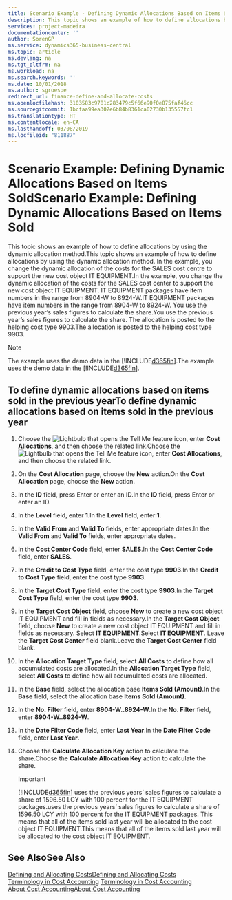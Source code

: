 ```yaml
---
title: Scenario Example - Defining Dynamic Allocations Based on Items Sold | Microsoft Docs
description: This topic shows an example of how to define allocations by using the dynamic allocation method.
services: project-madeira
documentationcenter: ''
author: SorenGP
ms.service: dynamics365-business-central
ms.topic: article
ms.devlang: na
ms.tgt_pltfrm: na
ms.workload: na
ms.search.keywords: ''
ms.date: 10/01/2018
ms.author: sgroespe
redirect_url: finance-define-and-allocate-costs
ms.openlocfilehash: 3103583c9781c283479c5f66e90f0e875faf46cc
ms.sourcegitcommit: 1bcfaa99ea302e6b84b8361ca02730b135557fc1
ms.translationtype: HT
ms.contentlocale: en-CA
ms.lasthandoff: 03/08/2019
ms.locfileid: "811887"
---
```

# <a name="scenario-example-defining-dynamic-allocations-based-on-items-sold"></a><span data-ttu-id="9bc01-103">Scenario Example: Defining Dynamic Allocations Based on Items Sold</span><span class="sxs-lookup"><span data-stu-id="9bc01-103">Scenario Example: Defining Dynamic Allocations Based on Items Sold</span></span>
<span data-ttu-id="9bc01-104">This topic shows an example of how to define allocations by using the dynamic allocation method.</span><span class="sxs-lookup"><span data-stu-id="9bc01-104">This topic shows an example of how to define allocations by using the dynamic allocation method.</span></span> <span data-ttu-id="9bc01-105">In the example, you change the dynamic allocation of the costs for the SALES cost centre to support the new cost object IT EQUIPMENT.</span><span class="sxs-lookup"><span data-stu-id="9bc01-105">In the example, you change the dynamic allocation of the costs for the SALES cost center to support the new cost object IT EQUIPMENT.</span></span> <span data-ttu-id="9bc01-106">IT EQUIPMENT packages have item numbers in the range from 8904-W to 8924-W.</span><span class="sxs-lookup"><span data-stu-id="9bc01-106">IT EQUIPMENT packages have item numbers in the range from 8904-W to 8924-W.</span></span> <span data-ttu-id="9bc01-107">You use the previous year’s sales figures to calculate the share.</span><span class="sxs-lookup"><span data-stu-id="9bc01-107">You use the previous year’s sales figures to calculate the share.</span></span> <span data-ttu-id="9bc01-108">The allocation is posted to the helping cost type 9903.</span><span class="sxs-lookup"><span data-stu-id="9bc01-108">The allocation is posted to the helping cost type 9903.</span></span>  

> [!NOTE]  
>  <span data-ttu-id="9bc01-109">The example uses the demo data in the [!INCLUDE[d365fin](includes/d365fin_md.md)].</span><span class="sxs-lookup"><span data-stu-id="9bc01-109">The example uses the demo data in the [!INCLUDE[d365fin](includes/d365fin_md.md)].</span></span>  

## <a name="to-define-dynamic-allocations-based-on-items-sold-in-the-previous-year"></a><span data-ttu-id="9bc01-110">To define dynamic allocations based on items sold in the previous year</span><span class="sxs-lookup"><span data-stu-id="9bc01-110">To define dynamic allocations based on items sold in the previous year</span></span>  

1.  <span data-ttu-id="9bc01-111">Choose the ![Lightbulb that opens the Tell Me feature](media/ui-search/search_small.png "Tell me what you want to do") icon, enter **Cost Allocations**, and then choose the related link.</span><span class="sxs-lookup"><span data-stu-id="9bc01-111">Choose the ![Lightbulb that opens the Tell Me feature](media/ui-search/search_small.png "Tell me what you want to do") icon, enter **Cost Allocations**, and then choose the related link.</span></span>  
2.  <span data-ttu-id="9bc01-112">On the **Cost Allocation** page, choose the **New** action.</span><span class="sxs-lookup"><span data-stu-id="9bc01-112">On the **Cost Allocation** page, choose the **New** action.</span></span>  
3.  <span data-ttu-id="9bc01-113">In the **ID** field, press Enter or enter an ID.</span><span class="sxs-lookup"><span data-stu-id="9bc01-113">In the **ID** field, press Enter or enter an ID.</span></span>  
4.  <span data-ttu-id="9bc01-114">In the **Level** field, enter **1**.</span><span class="sxs-lookup"><span data-stu-id="9bc01-114">In the **Level** field, enter **1**.</span></span>  
5.  <span data-ttu-id="9bc01-115">In the **Valid From** and **Valid To** fields, enter appropriate dates.</span><span class="sxs-lookup"><span data-stu-id="9bc01-115">In the **Valid From** and **Valid To** fields, enter appropriate dates.</span></span>  
6.  <span data-ttu-id="9bc01-116">In the **Cost Center Code** field, enter **SALES**.</span><span class="sxs-lookup"><span data-stu-id="9bc01-116">In the **Cost Center Code** field, enter **SALES**.</span></span>  
7.  <span data-ttu-id="9bc01-117">In the **Credit to Cost Type** field, enter the cost type **9903**.</span><span class="sxs-lookup"><span data-stu-id="9bc01-117">In the **Credit to Cost Type** field, enter the cost type **9903**.</span></span>  
8.  <span data-ttu-id="9bc01-118">In the **Target Cost Type** field, enter the cost type **9903**.</span><span class="sxs-lookup"><span data-stu-id="9bc01-118">In the **Target Cost Type** field, enter the cost type **9903**.</span></span>  
9. <span data-ttu-id="9bc01-119">In the **Target Cost Object** field, choose **New** to create a new cost object IT EQUIPMENT and fill in fields as necessary.</span><span class="sxs-lookup"><span data-stu-id="9bc01-119">In the **Target Cost Object** field, choose **New** to create a new cost object IT EQUIPMENT and fill in fields as necessary.</span></span> <span data-ttu-id="9bc01-120">Select **IT EQUIPMENT**.</span><span class="sxs-lookup"><span data-stu-id="9bc01-120">Select **IT EQUIPMENT**.</span></span> <span data-ttu-id="9bc01-121">Leave the **Target Cost Center** field blank.</span><span class="sxs-lookup"><span data-stu-id="9bc01-121">Leave the **Target Cost Center** field blank.</span></span>  
10. <span data-ttu-id="9bc01-122">In the **Allocation Target Type** field, select **All Costs** to define how all accumulated costs are allocated.</span><span class="sxs-lookup"><span data-stu-id="9bc01-122">In the **Allocation Target Type** field, select **All Costs** to define how all accumulated costs are allocated.</span></span>  
11. <span data-ttu-id="9bc01-123">In the **Base** field, select the allocation base **Items Sold (Amount)**.</span><span class="sxs-lookup"><span data-stu-id="9bc01-123">In the **Base** field, select the allocation base **Items Sold (Amount)**.</span></span>  
12. <span data-ttu-id="9bc01-124">In the **No. Filter** field, enter **8904-W..8924-W**.</span><span class="sxs-lookup"><span data-stu-id="9bc01-124">In the **No. Filter** field, enter **8904-W..8924-W**.</span></span>  
13. <span data-ttu-id="9bc01-125">In the **Date Filter Code** field, enter **Last Year**.</span><span class="sxs-lookup"><span data-stu-id="9bc01-125">In the **Date Filter Code** field, enter **Last Year**.</span></span>  
14. <span data-ttu-id="9bc01-126">Choose the **Calculate Allocation Key** action to calculate the share.</span><span class="sxs-lookup"><span data-stu-id="9bc01-126">Choose the **Calculate Allocation Key** action to calculate the share.</span></span>  

    > [!IMPORTANT]  
    >  [!INCLUDE[d365fin](includes/d365fin_md.md)] <span data-ttu-id="9bc01-127">uses the previous years’ sales figures to calculate a share of 1596.50 LCY with 100 percent for the IT EQUIPMENT packages.</span><span class="sxs-lookup"><span data-stu-id="9bc01-127">uses the previous years’ sales figures to calculate a share of 1596.50 LCY with 100 percent for the IT EQUIPMENT packages.</span></span> <span data-ttu-id="9bc01-128">This means that all of the items sold last year will be allocated to the cost object IT EQUIPMENT.</span><span class="sxs-lookup"><span data-stu-id="9bc01-128">This means that all of the items sold last year will be allocated to the cost object IT EQUIPMENT.</span></span>  

## <a name="see-also"></a><span data-ttu-id="9bc01-129">See Also</span><span class="sxs-lookup"><span data-stu-id="9bc01-129">See Also</span></span>  
[<span data-ttu-id="9bc01-130">Defining and Allocating Costs</span><span class="sxs-lookup"><span data-stu-id="9bc01-130">Defining and Allocating Costs</span></span>](finance-define-and-allocate-costs.md)  
<span data-ttu-id="9bc01-131">[Terminology in Cost Accounting](finance-terminology-in-cost-accounting.md) </span><span class="sxs-lookup"><span data-stu-id="9bc01-131">[Terminology in Cost Accounting](finance-terminology-in-cost-accounting.md) </span></span>  
[<span data-ttu-id="9bc01-132">About Cost Accounting</span><span class="sxs-lookup"><span data-stu-id="9bc01-132">About Cost Accounting</span></span>](finance-about-cost-accounting.md)
